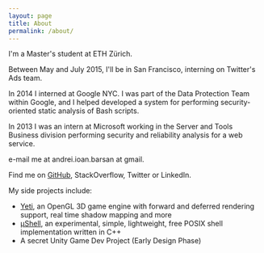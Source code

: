 ```yaml
---
layout: page
title: About
permalink: /about/
---
```


I'm a Master's student at ETH Zürich.

Between May and July 2015, I'll be in San Francisco, interning on Twitter's Ads
team.

In 2014 I interned at Google NYC. I was part of the Data Protection Team within
Google, and I helped developed a system for performing security-oriented static
analysis of Bash scripts.

In 2013 I was an intern at Microsoft working in the Server and Tools Business
division performing security and reliability analysis for a web service.

e-mail me at andrei.ioan.barsan at gmail.

Find me on [GitHub](https://github.com/andreibarsan), StackOverflow, Twitter or
LinkedIn.

My side projects include:

 * [Yeti](https://github.com/andreibarsan/Yeti), an OpenGL 3D game engine with forward and deferred rendering support, real time shadow mapping and more
 * [µShell](https://github.com/andreibarsan/uShell), an experimental, simple, lightweight, free POSIX shell implementation written in C++
 * A secret Unity Game Dev Project (Early Design Phase)
